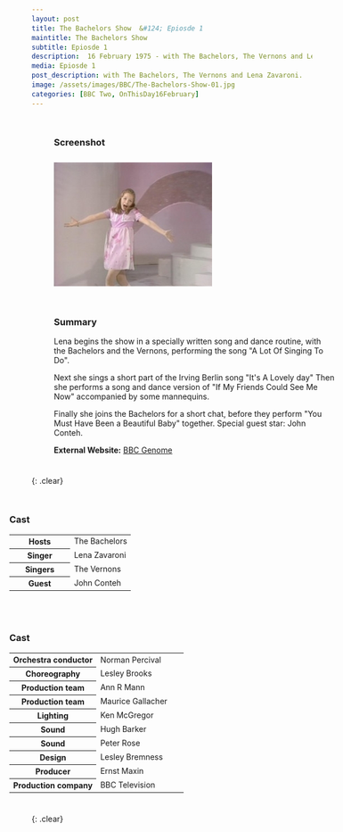 ```yaml
---
layout: post
title: The Bachelors Show  &#124; Epiosde 1
maintitle: The Bachelors Show
subtitle: Epiosde 1
description:  16 February 1975 - with The Bachelors, The Vernons and Lena Zavaroni.
media: Epiosde 1
post_description: with The Bachelors, The Vernons and Lena Zavaroni.
image: /assets/images/BBC/The-Bachelors-Show-01.jpg
categories: [BBC Two, OnThisDay16February]
---
```


<figure class="fig1">
<figcaption>
<h3 id="screenshot">Screenshot</h3>
</figcaption>
<img src="/assets/images/BBC/The-Bachelors-Show-01.jpg" class="full-width">
</figure>

<figure class="fig2">
<figcaption>
<h3 id="summary">Summary</h3>
<p>Lena begins the show in a specially written song and dance routine, with the Bachelors and the Vernons, performing the song &#34;A Lot Of Singing To Do&#34;.</p>
<p>Next she sings a short part of the Irving Berlin song &#34;It's A Lovely day&#34; Then she performs a song and dance version of &#34;If My Friends Could See Me Now&#34; accompanied by some mannequins.</p>
<p>Finally she joins the Bachelors for a short chat, before they perform &#34;You Must Have Been a Beautiful Baby&#34; together. Special guest star: John Conteh.</p>
<p><strong>External Website:</strong> <a class="external-link" href="https://genome.ch.bbc.co.uk/schedules/bbctwo/england/1975-02-16#at-20.15">BBC Genome</a></p>
</figcaption>
</figure>

{: .clear}

<figure class="fig3">
<figcaption>
<h3 id="cast">Cast</h3>
<table>
<tr><th style="width:50%;">Hosts</th><td style="width:50%;">The Bachelors</td></tr>
<tr><th>Singer</th><td>Lena Zavaroni</td></tr>
<tr><th>Singers</th><td>The Vernons</td></tr>
<tr><th>Guest</th><td>John Conteh</td></tr>
</table>
</figcaption>
</figure>

<figure class="fig3">
<figcaption>
<h3 id="cast">Cast</h3>
<table>
<tr><th style="width:50%;">Orchestra conductor</th><td style="width:50%;">Norman Percival</td></tr>
<tr><th>Choreography</th><td>Lesley Brooks</td></tr>
<tr><th>Production team</th><td>Ann R Mann</td></tr>
<tr><th>Production team</th><td>Maurice Gallacher</td></tr>
<tr><th>Lighting</th><td>Ken McGregor</td></tr>
<tr><th>Sound</th><td>Hugh Barker</td></tr>
<tr><th>Sound</th><td>Peter Rose</td></tr>
<tr><th>Design</th><td>Lesley Bremness</td></tr>
<tr><th>Producer</th><td>Ernst Maxin</td></tr>
<tr><th>Production company</th><td>BBC Television</td></tr>
</table>
</figcaption>
</figure>

<br />{: .clear}

<style>
.fig1 {float:left; width:49%;}

.fig2 {float:right; width:49%;}

.fig3 {float:right; width:100%;}

figcaption {float:left; width:100%;}

@media screen and (orientation:portrait) {
.fig1, .fig2 {float:left; width:100%;}
figcaption {float:left; width:100%; margin-bottom: 10px;}
}
</style>

